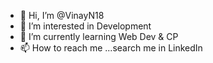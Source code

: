 - 👋 Hi, I’m @VinayN18
- 👀 I’m interested in Development
- 🌱 I’m currently learning Web Dev & CP
- 📫 How to reach me ...search me in LinkedIn

<!---
VinayN18/VinayN18 is a ✨ special ✨ repository because its `README.md` (this file) appears on your GitHub profile.
You can click the Preview link to take a look at your changes.
--->
